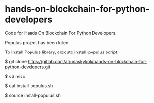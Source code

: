 # hands-on-blockchain-for-python-developers

Code for Hands On Blockchain For Python Developers.

Populus project has been killed.

To install Populus library, execute install-populus script.

$ git clone https://gitlab.com/arjunaskykok/hands-on-blockchain-for-python-developers.git

$ cd misc

$ cat install-populus.sh

$ source install-populus.sh
